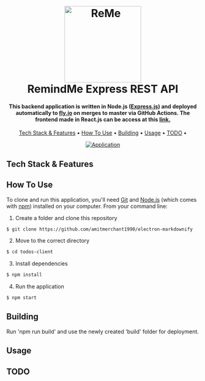 
<h1 align="center">
  <br>
  <a href="http://remeapp.netlify.app"><img src="https://user-images.githubusercontent.com/70352144/191369786-648bd405-70c2-47ca-bc43-529ae7bb7b62.png" alt="ReMe" width="200"></a>
  <br>
  RemindMe Express REST API
  <br>
</h1>

<h4 align="center">This backend application is written in Node.js (<a href="https://expressjs.com/">Express.js</a>) and deployed automatically to <a href="https://fly.io/">fly.io</a> on merges to master via GitHub Actions. The frontend made in React.js can be access at this <a href="https://github.com/tienviet10/todos-client">link.</a></h4>

<p align="center">
  <a href="#key-features">Tech Stack & Features</a> •
  <a href="#how-to-use">How To Use</a> •
  <a href="#building">Building</a> •
  <a href="#usage">Usage</a> •
  <a href="#todo">TODO</a> •
</p>

<div align="center">
  <a href=""><img src="https://user-images.githubusercontent.com/70352144/191378535-68036f59-8a9a-4d27-b4a0-165614571996.gif" alt="Application" ></a>
</div>

## Tech Stack & Features

## How To Use

To clone and run this application, you'll need [Git](https://git-scm.com) and [Node.js](https://nodejs.org/en/download/) (which comes with [npm](http://npmjs.com)) installed on your computer. From your command line:

1. Create a folder and clone this repository

```sh
$ git clone https://github.com/amitmerchant1990/electron-markdownify
```

2. Move to the correct directory

```sh
$ cd todos-client
```

3. Install dependencies

```sh
$ npm install
```

4. Run the application

```sh
$ npm start
```

## Building

Run 'npm run build' and use the newly created 'build' folder for deployment.

## Usage




## TODO


